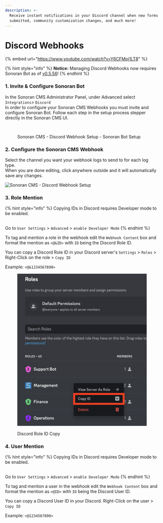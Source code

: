 ```yaml
---
description: >-
  Receive instant notifications in your Discord channel when new forms are
  submitted, community customization changes, and much more!
---
```


# Discord Webhooks

{% embed url="https://www.youtube.com/watch?v=Y6CFMpj1LT8" %}

{% hint style="info" %}
**Notice:** Managing Discord Webhooks now requires Sonoran Bot as of [v0.5.56](../roadmap/changelog.md#v0.5.56-beta-pending-release)!
{% endhint %}

### 1. Invite & Configure Sonoran Bot

In the Sonoran CMS Administrator Panel, under Advanced select `Integrations`> `Discord`\
In order to configure your Sonoran CMS Webhooks you must invite and configure Sonoran Bot. Follow each step in the setup process stepper directly in the Sonoran CMS UI.

<figure><img src="https://i.imgur.com/SVnephg.png" alt=""><figcaption><p>Sonoran CMS - Discord Webhook Setup - Sonoran Bot Setup</p></figcaption></figure>

### 2. Configure the Sonoran CMS Webhook

Select the channel you want your webhook logs to send to for each log type.\
When you are done editing, click anywhere outside and it will automatically save any changes.

![Sonoran CMS - Discord Webhook Setup](https://i.imgur.com/XddDRz7.png)

### 3. Role Mention

{% hint style="info" %}
Copying IDs in Discord requires Developer mode to be enabled.

\
Go to `User Settings` > `Advanced` > `enable Developer Mode`
{% endhint %}

To tag and mention a role in the webhook edit the `Webhook Content` box and format the mention as `<@&ID>` with `ID` being the Discord Role ID.

You can copy a Discord Role ID in your Discord server's `Settings` > `Roles` > Right-Click on the role > `Copy ID`

Example: `<@&1234567890>`

<figure><img src="../.gitbook/assets/Screen Shot 2023-01-29 at 3.08.10 PM.png" alt=""><figcaption><p>Discord Role ID Copy</p></figcaption></figure>

### 4. User Mention

{% hint style="info" %}
Copying IDs in Discord requires Developer mode to be enabled.

\
Go to `User Settings` > `Advanced` > `enable Developer Mode`
{% endhint %}

To tag and mention a user in the webhook edit the `Webhook Content` box and format the mention as `<@ID>` with `ID` being the Discord User ID.

You can copy a Discord User ID in your Discord. Right-Click on the user > `Copy ID`

Example: `<@1234567890>`
